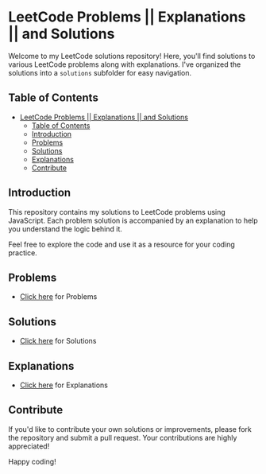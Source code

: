 # LeetCode Problems || Explanations || and Solutions

Welcome to my LeetCode solutions repository! Here, you'll find solutions to various LeetCode problems along with explanations. I've organized the solutions into a `solutions` subfolder for easy navigation.

## Table of Contents

- [LeetCode Problems || Explanations || and Solutions](#leetcode-problems--explanations--and-solutions)
  - [Table of Contents](#table-of-contents)
  - [Introduction](#introduction)
  - [Problems](#problems)
  - [Solutions](#solutions)
  - [Explanations](#explanations)
  - [Contribute](#contribute)

## Introduction

This repository contains my solutions to LeetCode problems using JavaScript. Each problem solution is accompanied by an explanation to help you understand the logic behind it.

Feel free to explore the code and use it as a resource for your coding practice.

## Problems
- [Click here](/Problems/Problems.md) for Problems

## Solutions
- [Click here](/Solutions-JS/Solutions.md) for Solutions

## Explanations
- [Click here](/Solutions/Explanations.md) for Explanations

## Contribute

If you'd like to contribute your own solutions or improvements, please fork the repository and submit a pull request. Your contributions are highly appreciated!

Happy coding!
